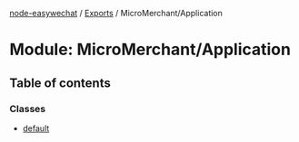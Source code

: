 [node-easywechat](../README.md) / [Exports](../modules.md) / MicroMerchant/Application

# Module: MicroMerchant/Application

## Table of contents

### Classes

- [default](../classes/MicroMerchant_Application.default.md)
